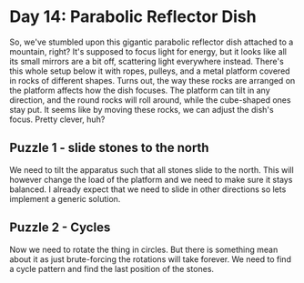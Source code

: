 # Day 14: Parabolic Reflector Dish
So, we've stumbled upon this gigantic parabolic reflector dish attached to a
mountain, right? It's supposed to focus light for energy, but it looks like all
its small mirrors are a bit off, scattering light everywhere instead. There's
this whole setup below it with ropes, pulleys, and a metal platform covered in
rocks of different shapes. Turns out, the way these rocks are arranged on the
platform affects how the dish focuses. The platform can tilt in any direction,
and the round rocks will roll around, while the cube-shaped ones stay put. It
seems like by moving these rocks, we can adjust the dish's focus. Pretty
clever, huh?

## Puzzle 1 - slide stones to the north
We need to tilt the apparatus such that all stones slide to the north. This
will however change the load of the platform and we need to make sure it stays
balanced. I already expect that we need to slide in other directions so lets
implement a generic solution.

## Puzzle 2 - Cycles 
Now we need to rotate the thing in circles. But there is something mean about
it as just brute-forcing the rotations will take forever. We need to find a
cycle pattern and find the last position of the stones.

